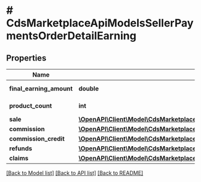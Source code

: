 # # CdsMarketplaceApiModelsSellerPaymentsOrderDetailEarning

## Properties

Name | Type | Description | Notes
------------ | ------------- | ------------- | -------------
**final_earning_amount** | **double** |  | [optional] [readonly]
**product_count** | **int** |  | [optional] [readonly]
**sale** | [**\OpenAPI\Client\Model\CdsMarketplaceApiModelsSellerPaymentsSaleDetail**](CdsMarketplaceApiModelsSellerPaymentsSaleDetail.md) |  | [optional]
**commission** | [**\OpenAPI\Client\Model\CdsMarketplaceApiModelsSellerPaymentsCommissionDetail**](CdsMarketplaceApiModelsSellerPaymentsCommissionDetail.md) |  | [optional]
**commission_credit** | [**\OpenAPI\Client\Model\CdsMarketplaceApiModelsSellerPaymentsCommissionCreditDetail**](CdsMarketplaceApiModelsSellerPaymentsCommissionCreditDetail.md) |  | [optional]
**refunds** | [**\OpenAPI\Client\Model\CdsMarketplaceApiModelsSellerPaymentsRefundsDetail**](CdsMarketplaceApiModelsSellerPaymentsRefundsDetail.md) |  | [optional]
**claims** | [**\OpenAPI\Client\Model\CdsMarketplaceApiModelsSellerPaymentsClaimsDetail**](CdsMarketplaceApiModelsSellerPaymentsClaimsDetail.md) |  | [optional]

[[Back to Model list]](../../README.md#models) [[Back to API list]](../../README.md#endpoints) [[Back to README]](../../README.md)
